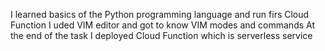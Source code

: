 I learned basics of the Python programming language and run firs Cloud Function
I  uded VIM editor and got to know VIM modes and commands
At the end of the task I deployed Cloud Function which is serverless service
